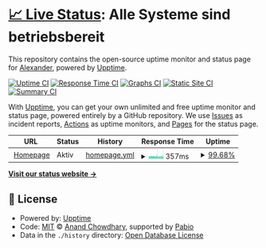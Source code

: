 # [📈 Live Status](https://status.xcraimax.de): <!--live status--> **Alle Systeme sind betriebsbereit**

This repository contains the open-source uptime monitor and status page for [Alexander](https://xCraimax.de/), powered by [Upptime](https://github.com/upptime/upptime).

[![Uptime CI](https://github.com/xCraimax/upptime/workflows/Uptime%20CI/badge.svg)](https://github.com/xCraimax/upptime/actions?query=workflow%3A%22Uptime+CI%22)
[![Response Time CI](https://github.com/xCraimax/upptime/workflows/Response%20Time%20CI/badge.svg)](https://github.com/xCraimax/upptime/actions?query=workflow%3A%22Response+Time+CI%22)
[![Graphs CI](https://github.com/xCraimax/upptime/workflows/Graphs%20CI/badge.svg)](https://github.com/xCraimax/upptime/actions?query=workflow%3A%22Graphs+CI%22)
[![Static Site CI](https://github.com/xCraimax/upptime/workflows/Static%20Site%20CI/badge.svg)](https://github.com/xCraimax/upptime/actions?query=workflow%3A%22Static+Site+CI%22)
[![Summary CI](https://github.com/xCraimax/upptime/workflows/Summary%20CI/badge.svg)](https://github.com/xCraimax/upptime/actions?query=workflow%3A%22Summary+CI%22)

With [Upptime](https://upptime.js.org), you can get your own unlimited and free uptime monitor and status page, powered entirely by a GitHub repository. We use [Issues](https://github.com/xCraimax/upptime/issues) as incident reports, [Actions](https://github.com/xCraimax/upptime/actions) as uptime monitors, and [Pages](https://status.xcraimax.de) for the status page.

<!--start: status pages-->
<!-- This summary is generated by Upptime (https://github.com/upptime/upptime) -->
<!-- Do not edit this manually, your changes will be overwritten -->
<!-- prettier-ignore -->
| URL | Status | History | Response Time | Uptime |
| --- | ------ | ------- | ------------- | ------ |
| <img alt="" src="https://icons.duckduckgo.com/ip3/xcraimax.de.ico" height="13"> [Homepage](https://xcraimax.de/robots.txt) | Aktiv | [homepage.yml](https://github.com/xCraimax/upptime/commits/HEAD/history/homepage.yml) | <details><summary><img alt="Response time graph" src="./graphs/homepage/response-time-week.png" height="20"> 357ms</summary><br><a href="https://status.xcraimax.de/history/homepage"><img alt="Response time 384" src="https://img.shields.io/endpoint?url=https%3A%2F%2Fraw.githubusercontent.com%2FxCraimax%2Fupptime%2FHEAD%2Fapi%2Fhomepage%2Fresponse-time.json"></a><br><a href="https://status.xcraimax.de/history/homepage"><img alt="24-hour response time 362" src="https://img.shields.io/endpoint?url=https%3A%2F%2Fraw.githubusercontent.com%2FxCraimax%2Fupptime%2FHEAD%2Fapi%2Fhomepage%2Fresponse-time-day.json"></a><br><a href="https://status.xcraimax.de/history/homepage"><img alt="7-day response time 357" src="https://img.shields.io/endpoint?url=https%3A%2F%2Fraw.githubusercontent.com%2FxCraimax%2Fupptime%2FHEAD%2Fapi%2Fhomepage%2Fresponse-time-week.json"></a><br><a href="https://status.xcraimax.de/history/homepage"><img alt="30-day response time 411" src="https://img.shields.io/endpoint?url=https%3A%2F%2Fraw.githubusercontent.com%2FxCraimax%2Fupptime%2FHEAD%2Fapi%2Fhomepage%2Fresponse-time-month.json"></a><br><a href="https://status.xcraimax.de/history/homepage"><img alt="1-year response time 384" src="https://img.shields.io/endpoint?url=https%3A%2F%2Fraw.githubusercontent.com%2FxCraimax%2Fupptime%2FHEAD%2Fapi%2Fhomepage%2Fresponse-time-year.json"></a></details> | <details><summary><a href="https://status.xcraimax.de/history/homepage">99.68%</a></summary><a href="https://status.xcraimax.de/history/homepage"><img alt="All-time uptime 99.63%" src="https://img.shields.io/endpoint?url=https%3A%2F%2Fraw.githubusercontent.com%2FxCraimax%2Fupptime%2FHEAD%2Fapi%2Fhomepage%2Fuptime.json"></a><br><a href="https://status.xcraimax.de/history/homepage"><img alt="24-hour uptime 99.37%" src="https://img.shields.io/endpoint?url=https%3A%2F%2Fraw.githubusercontent.com%2FxCraimax%2Fupptime%2FHEAD%2Fapi%2Fhomepage%2Fuptime-day.json"></a><br><a href="https://status.xcraimax.de/history/homepage"><img alt="7-day uptime 99.68%" src="https://img.shields.io/endpoint?url=https%3A%2F%2Fraw.githubusercontent.com%2FxCraimax%2Fupptime%2FHEAD%2Fapi%2Fhomepage%2Fuptime-week.json"></a><br><a href="https://status.xcraimax.de/history/homepage"><img alt="30-day uptime 99.74%" src="https://img.shields.io/endpoint?url=https%3A%2F%2Fraw.githubusercontent.com%2FxCraimax%2Fupptime%2FHEAD%2Fapi%2Fhomepage%2Fuptime-month.json"></a><br><a href="https://status.xcraimax.de/history/homepage"><img alt="1-year uptime 99.63%" src="https://img.shields.io/endpoint?url=https%3A%2F%2Fraw.githubusercontent.com%2FxCraimax%2Fupptime%2FHEAD%2Fapi%2Fhomepage%2Fuptime-year.json"></a></details>

<!--end: status pages-->

[**Visit our status website →**](https://status.xcraimax.de)

## 📄 License

- Powered by: [Upptime](https://github.com/upptime/upptime)
- Code: [MIT](./LICENSE) © [Anand Chowdhary](https://anandchowdhary.com), supported by [Pabio](https://pabio.com)
- Data in the `./history` directory: [Open Database License](https://opendatacommons.org/licenses/odbl/1-0/)
